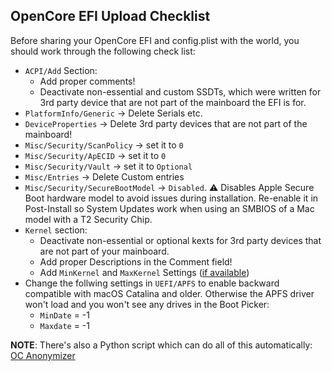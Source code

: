 ## OpenCore EFI Upload Checklist

Before sharing your OpenCore EFI and config.plist with the world, you should work through the following check list: 

- `ACPI/Add` Section: 
	- Add proper comments!
	- Deactivate non-essential and custom SSDTs, which were written for 3rd party device that are not part of the mainboard the EFI is for.
- `PlatformInfo/Generic` &rarr; Delete Serials etc.
- `DeviceProperties` &rarr; Delete 3rd party devices that are not part of the mainboard!
- `Misc/Security/ScanPolicy` &rarr; set it to `0`
- `Misc/Security/ApECID` &rarr; set it to `0`
- `Misc/Security/Vault` &rarr; set it to `Optional`
- `Misc/Entries` &rarr; Delete Custom entries 
- `Misc/Security/SecureBootModel` &rarr; `Disabled`. :warning: Disables Apple Secure Boot hardware model to avoid issues during installation. Re-enable it in Post-Install so System Updates work when using an SMBIOS of a Mac model with a T2 Security Chip.
- `Kernel` section:
	- Deactivate non-essential or optional kexts for 3rd party devices that are not part of your mainboard.
	- Add proper Descriptions in the Comment field!
	- Add `MinKernel` and `MaxKernel` Settings ([if available](https://github.com/acidanthera/OpenCorePkg/blob/master/Docs/Kexts.md)) 
- Change the follwing settings in `UEFI/APFS` to enable backward compatible with macOS Catalina and older. Otherwise the APFS driver won't load and you won't see any drives in the Boot Picker:	
	- `MinDate` = -1
	- `Maxdate` = -1

**NOTE**: There's also a Python script which can do all of this automatically: [OC Anonymizer](https://github.com/5T33Z0/OC-Anonymizer)
